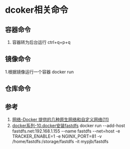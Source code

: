 # dcoker相关命令
## 容器命令
1. 容器转为后台运行 ctrl+q+p+q

## 镜像命令
1.根据镜像运行一个容器 docker run 


## 仓库命令

## 参考
1. [网络-Docker 提供的几种原生网络和自定义网络(11)](https://www.cnblogs.com/hanxiaohui/p/8550506.html)
2. [docker系列-10.docker安装fastdfs](https://blog.csdn.net/sukiyou_xixi/article/details/79197173)
docker run --add-host fastdfs.net:192.168.1.155 --name fastdfs --net=host -e TRACKER_ENABLE=1 -e NGINX_PORT=81 -v /home/fastdfs:/storage/fastdfs -it mypjb/fastdfs